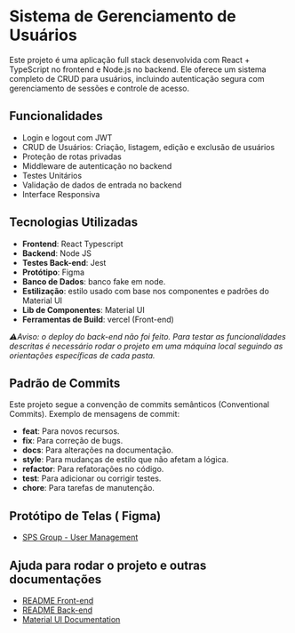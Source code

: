 
# Sistema de Gerenciamento de Usuários


Este projeto é uma aplicação full stack desenvolvida com React + TypeScript no frontend e Node.js no backend. Ele oferece um sistema completo de CRUD para usuários, incluindo autenticação segura com gerenciamento de sessões e controle de acesso.

## Funcionalidades

- Login e logout com JWT
- CRUD de Usuários: Criação, listagem, edição e exclusão de usuários
- Proteção de rotas privadas
- Middleware de autenticação no backend
- Testes Unitários
- Validação de dados de entrada no backend
- Interface Responsiva

## Tecnologias Utilizadas

- **Frontend**: React Typescript
- **Backend**: Node JS
- **Testes Back-end**: Jest
- **Protótipo**: Figma
- **Banco de Dados**: banco fake em node.
- **Estilização**: estilo usado com base nos componentes e padrões do Material UI
- **Lib de Componentes**: Material UI
- **Ferramentas de Build**: vercel (Front-end)

*⚠️Aviso: o deploy do back-end não foi feito. Para testar as funcionalidades descritas é necessário rodar  o projeto em uma máquina local seguindo as orientações específicas de cada pasta.*

## Padrão de Commits

Este projeto segue a convenção de commits semânticos (Conventional Commits). Exemplo de mensagens de commit:

- **feat**: Para novos recursos.
- **fix**: Para correção de bugs.
- **docs**: Para alterações na documentação.
- **style**: Para mudanças de estilo que não afetam a lógica.
- **refactor**: Para refatorações no código.
- **test**: Para adicionar ou corrigir testes.
- **chore**: Para tarefas de manutenção.

## Protótipo de Telas ( Figma)

- [SPS Group - User Management](https://www.figma.com/design/ShgYKbYSNpeU5t9iLZ1eBo/SPS-Group---User-Management?node-id=0-1&t=ul7UIYHyJEI2D2JY-1)

## Ajuda para rodar o projeto e outras documentações

- [README Front-end](https://github.com/evilyn-cordeiro/user-management/blob/master/frontend/README.md)
- [README Back-end](https://github.com/evilyn-cordeiro/user-management/blob/master/backend/README.md)
- [Material UI Documentation](https://mui.com/material-ui/getting-started/)
